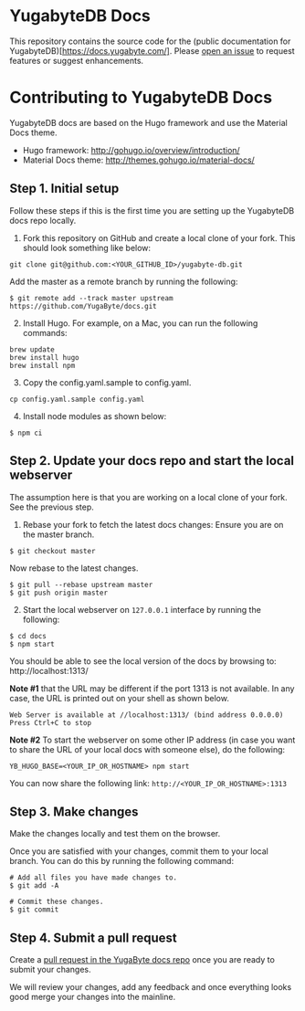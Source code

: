 # YugabyteDB Docs

This repository contains the source code for the (public documentation for YugabyteDB)[https://docs.yugabyte.com/]. Please [open an issue](https://github.com/YugaByte/docs/issues) to request features or suggest enhancements.


# Contributing to YugabyteDB Docs

YugabyteDB docs are based on the Hugo framework and use the Material Docs theme.

* Hugo framework: http://gohugo.io/overview/introduction/
* Material Docs theme: http://themes.gohugo.io/material-docs/


## Step 1. Initial setup

Follow these steps if this is the first time you are setting up the YugabyteDB docs repo locally.

1. Fork this repository on GitHub and create a local clone of your fork. This should look something like below:
```
git clone git@github.com:<YOUR_GITHUB_ID>/yugabyte-db.git
```

Add the master as a remote branch by running the following:
```
$ git remote add --track master upstream https://github.com/YugaByte/docs.git
```

2. Install Hugo. For example, on a Mac, you can run the following commands:
```
brew update
brew install hugo
brew install npm
```

3. Copy the config.yaml.sample to config.yaml.
```
cp config.yaml.sample config.yaml
```

4. Install node modules as shown below:
```
$ npm ci
```

## Step 2. Update your docs repo and start the local webserver

The assumption here is that you are working on a local clone of your fork. See the previous step.

1. Rebase your fork to fetch the latest docs changes:
Ensure you are on the master branch.
```
$ git checkout master
```

Now rebase to the latest changes.
```
$ git pull --rebase upstream master
$ git push origin master
```

2. Start the local webserver on `127.0.0.1` interface by running the following:
```
$ cd docs
$ npm start
```

You should be able to see the local version of the docs by browsing to:
http://localhost:1313/

**Note #1** that the URL may be different if the port 1313 is not available. In any case, the URL is printed out on your shell as shown below.
```
Web Server is available at //localhost:1313/ (bind address 0.0.0.0)
Press Ctrl+C to stop
```

**Note #2** To start the webserver on some other IP address (in case you want to share the URL of your local docs with someone else), do the following:
```
YB_HUGO_BASE=<YOUR_IP_OR_HOSTNAME> npm start
```
You can now share the following link: `http://<YOUR_IP_OR_HOSTNAME>:1313`


## Step 3. Make changes

Make the changes locally and test them on the browser.

Once you are satisfied with your changes, commit them to your local branch. You can do this by running the following command:
```
# Add all files you have made changes to.
$ git add -A

# Commit these changes.
$ git commit
```

## Step 4. Submit a pull request

Create a [pull request in the YugaByte docs repo](https://github.com/YugaByte/docs/pulls) once you are ready to submit your changes.

We will review your changes, add any feedback and once everything looks good merge your changes into the mainline.
